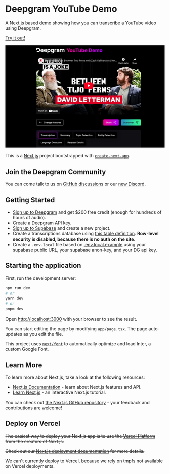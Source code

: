# Deepgram YouTube Demo

A Next.js based demo showing how you can transcribe a YouTube video using Deepgram.

[Try it out!](https://deepgram-youtube-demo.fly.dev)

![Deepgram YouTube Demo](/.github/title.png)

This is a [Next.js](https://nextjs.org/) project bootstrapped with [`create-next-app`](https://github.com/vercel/next.js/tree/canary/packages/create-next-app).

## Join the Deepgram Community

You can come talk to us on [GitHub discussions](https://github.com/orgs/deepgram/discussions) or our [new Discord](https://dpgr.am/discord).

## Getting Started

- [Sign up to Deepgram](https://console.deepgram.com/signup?jump=keys&utm_source=github&utm_campaign=dx-demos&utm_content=youtube-demo) and get $200 free credit (enough for hundreds of hours of audio).
- Create a Deepgram API key.
- [Sign up to Supabase](https://supabase.com/dashboard/sign-up) and create a new project.
- Create a transcriptions database using [this table definition](./db/transcriptions.sql). **Row-level security is disabled, because there is no auth on the site.**
- Create a `.env.local` file based on [.env.local.example](./.env.local.example) using your supabase public URL, your supabase anon-key, and your DG api key.

## Starting the application

First, run the development server:

```bash
npm run dev
# or
yarn dev
# or
pnpm dev
```

Open [http://localhost:3000](http://localhost:3000) with your browser to see the result.

You can start editing the page by modifying `app/page.tsx`. The page auto-updates as you edit the file.

This project uses [`next/font`](https://nextjs.org/docs/basic-features/font-optimization) to automatically optimize and load Inter, a custom Google Font.

## Learn More

To learn more about Next.js, take a look at the following resources:

- [Next.js Documentation](https://nextjs.org/docs) - learn about Next.js features and API.
- [Learn Next.js](https://nextjs.org/learn) - an interactive Next.js tutorial.

You can check out [the Next.js GitHub repository](https://github.com/vercel/next.js/) - your feedback and contributions are welcome!

## Deploy on Vercel

~~The easiest way to deploy your Next.js app is to use the [Vercel Platform](https://vercel.com/new?utm_medium=default-template&filter=next.js&utm_source=create-next-app&utm_campaign=create-next-app-readme) from the creators of Next.js.~~

~~Check out our [Next.js deployment documentation](https://nextjs.org/docs/deployment) for more details.~~

We can't currently deploy to Vercel, because we rely on tmpfs not available on Vercel deployments.
